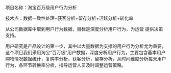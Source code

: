 项目名称：淘宝百万级用户行为分析

技术点：数据一致性处理+获客分析+留存分析+活跃分析+转化率

从公司数据库中取到用户行为数据，目标是深度分析用户行为，为运营 提供决策支持。

用户研究是产品设计的第一步，其中以大量数据为支撑的用户行为分析尤为重要，这个项目我们采用淘宝“百万级”用户数据，深度分析用户行为，主要包含基本用户购物情况数据统计，复购率分析，获客分析，留存分析，从时间维度分析每天用户行为，各环节转换率分析，指导运营人员及时调整运营策略。
